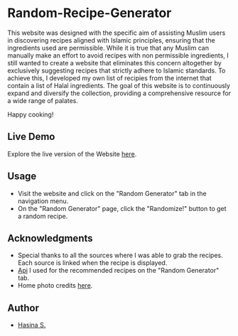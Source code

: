 # Random-Recipe-Generator

This website was designed with the specific aim of assisting Muslim users in discovering recipes aligned with Islamic principles, ensuring that the ingredients used are permissible. While it is true that any Muslim can manually make an effort to avoid recipes with non permissible ingredients, I still wanted to create a website that eliminates this concern altogether by exclusively suggesting recipes that strictly adhere to Islamic standards. To achieve this, I developed my own list of recipies from the internet that contain a list of Halal ingredients. The goal of this website is to continuously expand and diversify the collection, providing a comprehensive resource for a wide range of palates.

Happy cooking!

## Live Demo

Explore the live version of the Website [here](https://hs-x11.github.io/Random-Recipe-Generator/).

## Usage

- Visit the website and click on the "Random Generator" tab in the navigation menu.
- On the "Random Generator" page, click the "Randomize!" button to get a random recipe.

## Acknowledgments

- Special thanks to all the sources where I was able to grab the recipes. Each source is linked when the recipe is displayed.
- [Api](https://www.themealdb.com/api.php) I used for the recommended recipes on the "Random Generator" tab.
- Home photo credits [here](https://unsplash.com/@masjidmpd).

## Author

- [Hasina S.](https://github.com/hs-x11)

  
  
  
  
